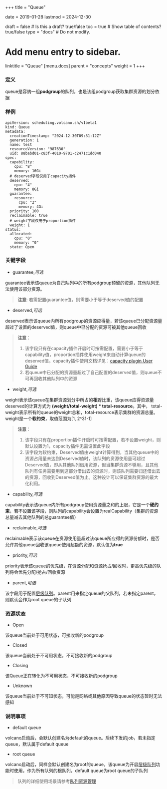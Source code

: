 +++
title =  "Queue"


date = 2019-01-28
lastmod = 2024-12-30

draft = false  # Is this a draft? true/false
toc = true  # Show table of contents? true/false
type = "docs"  # Do not modify.

# Add menu entry to sidebar.
linktitle = "Queue"
[menu.docs]
  parent = "concepts"
  weight = 1
+++

### 定义
queue是容纳一组**podgroup**的队列，也是该组podgroup获取集群资源的划分依据

### 样例
```shell
apiVersion: scheduling.volcano.sh/v1beta1
kind: Queue
metadata:
  creationTimestamp: "2024-12-30T09:31:12Z"
  generation: 1
  name: test
  resourceVersion: "987630"
  uid: 88babd01-c83f-4010-9701-c2471c1dd040
spec:
  capability:
    cpu: "8"
    memory: 16Gi
  # deserved字段仅用于capacity插件
  deserved:
    cpu: "4"
    memory: 8Gi
  guarantee:
    resource:
      cpu: "2"
      memory: 4Gi
  priority: 100
  reclaimable: true
  # weight字段仅用于proportion插件
  weight: 1
status:
  allocated:
    cpu: "0"
    memory: "0"
  state: Open
```

### 关键字段
* guarantee,*可选*

guarantee表示该queue为自己队列中的所有podgroup预留的资源，其他队列无法使用该部分资源。

> **注意**: 若需配置guarantee值，则需要小于等于deserved值的配置

* deserved,*可选*

deserved表示该queue内所有podgroup的资源应得量，若该queue已分配资源量超过了设置的deserved值，则queue中已分配的资源可被其他queue回收

> **注意**：
> 
> 1. 该字段只有在capacity插件开启时可按需配置，需要小于等于capability值，proportion插件使用weight来自动计算queue的deserved值。capacity插件使用文档详见：[capacity plugin User Guide](https://github.com/volcano-sh/volcano/blob/5b817b1cdf3a5638ba38e934b44af051c9fb419e/docs/user-guide/how_to_use_capacity_plugin.md)
> 2. 若queue中已分配的资源量超过了自己配置的deserved值，则queue不可再回收其他队列中的资源
<!--目前capacity插件使用指导文档引用的是github中的链接，后续若官方网站文档中添加了中文的capacity插件使用指导，则替换为官方网站中的文档链接-->

* weight,*可选*

weight表示该queue在集群资源划分中所占的**相对**比重，该queue应得资源量deserved的计算方式为 **(weight/total-weight) * total-resource**。其中，
total-weight表示所有的queue的weight总和，total-resource表示集群的资源总量。weight是一个**软约束**，取值范围为[1, 2^31-1]

> **注意**：
> 
> 1. 该字段只有在proportion插件开启时可按需配置，若不设置weight，则默认设置为1，capacity插件无需设置此字段
> 2. 该字段为软约束，Deserved值由weight计算得到，当其他queue中的资源占用量未达到Deserved值时，该队列的资源使用量可超过Deserved值，即从其他队列借用资源，但当集群资源不够用，且其他队列有任务需要用到这部分借出去的资源时，则该队列需要归还借出去的资源，回收到Deserved值为止。这种设计可以保证集群资源的最大化利用。

* capability,*可选*

capability表示该queue内所有podgroup使用资源量之和的上限，它是一个**硬约束**，若不设置该字段，则队列的capability会设置为realCapability（集群的资源总量减去其他队列的总guarantee值）

* reclaimable,*可选*

reclaimable表示该queue在资源使用量超过该queue所应得的资源份额时，是否允许其他queue回收该queue使用超额的资源，默认值为**true**

* priority,*可选*

priority表示该queue的优先级，在资源分配和资源抢占/回收时，更高优先级的队列将会优先分配/抢占/回收资源

* parent,*可选*

该字段用于配置[层级队列](/zh/docs/hierarchical_queue)。parent用来指定queue的父队列，若未指定parent，则默认会作为root queue的子队列

### 资源状态
* Open

该queue当前处于可用状态，可接收新的podgroup

* Closed

该queue当前处于不可用状态，不可接收新的podgroup

* Closing

该Queue正在转化为不可用状态，不可接收新的podgroup

* Unknown

该queue当前处于不可知状态，可能是网络或其他原因导致queue的状态暂时无法感知

### 说明事项
* default queue

volcano启动后，会默认创建名为default的queue。后续下发的job，若未指定queue，默认属于default queue

* root queue

volcano启动后，同样会默认创建名为root的queue，该queue为开启[层级队列](/zh/docs/hierarchical_queue)功能时使用，作为所有队列的根队列，default queue为root queue的子队列

> 队列的详细使用场景请参考[队列资源管理](/zh/docs/queue_resource_management)